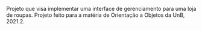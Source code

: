 Projeto que visa implementar uma interface de gerenciamento para uma loja de roupas. Projeto feito para a matéria de Orientação a Objetos da UnB, 2021.2.

